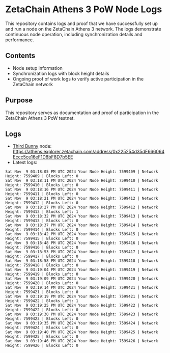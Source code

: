 # ZetaChain Athens 3 PoW Node Logs
This repository contains logs and proof that we have successfully set up and run a node on the ZetaChain Athens 3 network. The logs demonstrate continuous node operation, including synchronization details and performance.

## Contents
- Node setup information
- Synchronization logs with block height details
- Ongoing proof of work logs to verify active participation in the ZetaChain network

## Purpose
This repository serves as documentation and proof of participation in the ZetaChain Athens 3 PoW testnet.

## Logs

- [Third Bunny](https://thirdbunny.xyz/) node: https://athens.explorer.zetachain.com/address/0x225254d35dE666064Eccc5ce16eF1D8bF8D7b5EE
- Latest logs:
```
Sat Nov  9 03:18:05 PM UTC 2024 Your Node Height: 7599409 | Network Height: 7599409 | Blocks Left: 0
Sat Nov  9 03:18:11 PM UTC 2024 Your Node Height: 7599410 | Network Height: 7599410 | Blocks Left: 0
Sat Nov  9 03:18:16 PM UTC 2024 Your Node Height: 7599411 | Network Height: 7599411 | Blocks Left: 0
Sat Nov  9 03:18:21 PM UTC 2024 Your Node Height: 7599412 | Network Height: 7599412 | Blocks Left: 0
Sat Nov  9 03:18:27 PM UTC 2024 Your Node Height: 7599412 | Network Height: 7599413 | Blocks Left: 1
Sat Nov  9 03:18:32 PM UTC 2024 Your Node Height: 7599413 | Network Height: 7599413 | Blocks Left: 0
Sat Nov  9 03:18:37 PM UTC 2024 Your Node Height: 7599414 | Network Height: 7599414 | Blocks Left: 0
Sat Nov  9 03:18:42 PM UTC 2024 Your Node Height: 7599415 | Network Height: 7599415 | Blocks Left: 0
Sat Nov  9 03:18:48 PM UTC 2024 Your Node Height: 7599416 | Network Height: 7599416 | Blocks Left: 0
Sat Nov  9 03:18:53 PM UTC 2024 Your Node Height: 7599417 | Network Height: 7599417 | Blocks Left: 0
Sat Nov  9 03:18:58 PM UTC 2024 Your Node Height: 7599418 | Network Height: 7599418 | Blocks Left: 0
Sat Nov  9 03:19:04 PM UTC 2024 Your Node Height: 7599419 | Network Height: 7599419 | Blocks Left: 0
Sat Nov  9 03:19:09 PM UTC 2024 Your Node Height: 7599420 | Network Height: 7599420 | Blocks Left: 0
Sat Nov  9 03:19:14 PM UTC 2024 Your Node Height: 7599421 | Network Height: 7599421 | Blocks Left: 0
Sat Nov  9 03:19:19 PM UTC 2024 Your Node Height: 7599421 | Network Height: 7599422 | Blocks Left: 1
Sat Nov  9 03:19:25 PM UTC 2024 Your Node Height: 7599422 | Network Height: 7599422 | Blocks Left: 0
Sat Nov  9 03:19:30 PM UTC 2024 Your Node Height: 7599423 | Network Height: 7599423 | Blocks Left: 0
Sat Nov  9 03:19:35 PM UTC 2024 Your Node Height: 7599424 | Network Height: 7599424 | Blocks Left: 0
Sat Nov  9 03:19:40 PM UTC 2024 Your Node Height: 7599425 | Network Height: 7599425 | Blocks Left: 0
Sat Nov  9 03:19:46 PM UTC 2024 Your Node Height: 7599426 | Network Height: 7599426 | Blocks Left: 0
```
